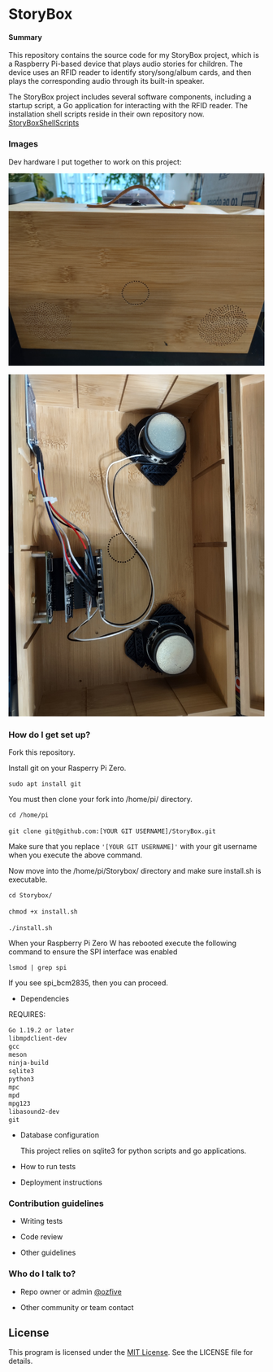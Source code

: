 # StoryBox #

#### Summary ####

This repository contains the source code for my StoryBox project, which is a Raspberry Pi-based device that plays audio stories for children. The device uses an RFID reader to identify story/song/album cards, and then plays the corresponding audio through its built-in speaker. 

The StoryBox project includes several software components, including a startup script, a Go application for interacting with the RFID reader. The installation shell scripts reside in their own repository now. [StoryBoxShellScripts](https://github.com/ozfive/StoryBoxShellScripts)

### Images
Dev hardware I put together to work on this project:

![Box-Front](https://github.com/ozfive/StoryBox/blob/main/github/Box-Front.jpg)

![Box-Internal](https://github.com/ozfive/StoryBox/blob/main/github/Box-Internal.jpg)

### How do I get set up? ###

Fork this repository.

Install git on your Rasperry Pi Zero. 
```shell
sudo apt install git
```
You must then clone your fork into /home/pi/ directory.

```shell
cd /home/pi

git clone git@github.com:[YOUR GIT USERNAME]/StoryBox.git
```
Make sure that you replace ```'[YOUR GIT USERNAME]'``` with your git username when you execute the above command.

Now move into the /home/pi/Storybox/ directory and make sure install.sh is executable.

```shell
cd Storybox/

chmod +x install.sh

./install.sh
```

When your Raspberry Pi Zero W has rebooted execute the following command to ensure the SPI interface was enabled
```shell
lsmod | grep spi
```

If you see spi_bcm2835, then you can proceed.


	
* Dependencies

REQUIRES:

	Go 1.19.2 or later
	libmpdclient-dev
	gcc
	meson
	ninja-build
	sqlite3
	python3
	mpc
	mpd
	mpg123
	libasound2-dev
	git

* Database configuration

	This project relies on sqlite3 for python scripts and go applications.

* How to run tests

* Deployment instructions

### Contribution guidelines ###

* Writing tests

* Code review

* Other guidelines

### Who do I talk to? ###

* Repo owner or admin
[@ozfive](https://github.com/ozfive)

* Other community or team contact

## License
This program is licensed under the [MIT License](https://opensource.org/license/mit/). See the LICENSE file for details.